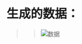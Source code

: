# 生成的数据：

>> ![数据]('https://github.com/m-L-0/18a-RecSys-liulinwei-2015/blob/master/firstwork/images/2018-03-28%2021-08-19%E5%B1%8F%E5%B9%95%E6%88%AA%E5%9B%BE.png')

